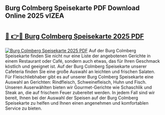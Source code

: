 ## Burg Colmberg Speisekarte PDF Download Online 2025 vIZEA

# <h2><a href="http://gcbbwr.nevu.top/?p=Burg+Colmberg+Speisekarte">🔗 👉🔴 Burg Colmberg Speisekarte 2025 PDF</a></h2>

[![Burg Colmberg Speisekarte 2025 PDF](https://i.imgur.com/dBaPXMq.png)](http://gcbbwr.nevu.top/?p=Burg+Colmberg+Speisekarte)
Auf der Burg Colmberg Speisekarte finden Sie nicht nur eine Liste der angebotenen Gerichte in einem Restaurant oder Café, sondern auch etwas, das für Ihren Geschmack köstlich und geeignet ist. Auf der Burg Colmberg Speisekarte unserer Cafeteria finden Sie eine große Auswahl an leichten und frischen Salaten. Für Fleischliebhaber gibt es auf unserer Burg Colmberg Speisekarte eine Auswahl an Gerichten: Rindfleisch, Schweinefleisch, Huhn und Fisch. Unseren Auserwählten bieten wir Gourmet-Gerichte wie Schaschlik und Steak an, die auf frischem Feuer zubereitet werden. In jedem Fall sind wir bereit, Ihnen bei der Auswahl der Speisen auf der Burg Colmberg Speisekarte zu helfen und Ihnen einen angenehmen und komfortablen Service zu bieten.
